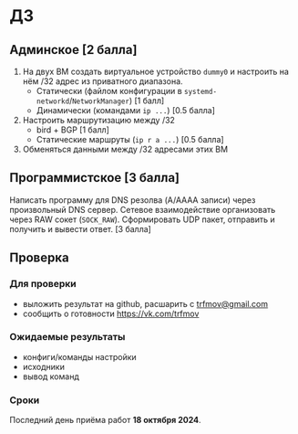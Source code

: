 # ДЗ

## Админское [2 балла]
1. На двух ВМ создать виртуальное устройство `dummy0` и настроить на нём /32 адрес из приватного диапазона.
   - Статически (файлом конфигурации в `systemd-networkd`/`NetworkManager`) [1 балл]
   - Динамически (командами `ip ...`) [0.5 балла]
2. Настроить маршрутизацию между /32
   - bird + BGP [1 балл]
   - Статические маршруты (`ip r a ...`) [0.5 балла]
3. Обменяться данными между /32 адресами этих ВМ

## Программистское [3 балла]
Написать программу для DNS резолва (A/AAAA записи) через произвольный DNS сервер.
Сетевое взаимодействие организовать через RAW сокет (`SOCK_RAW`). Сформировать UDP пакет, отправить и получить и вывести ответ. [3 балла]

## Проверка
### Для проверки
- выложить результат на  github, расшарить с trfmov@gmail.com
- сообщить о готовности https://vk.com/trfmov

### Ожидаемые результаты
- конфиги/команды настройки
- исходники
- вывод команд

### Сроки
Последний день приёма работ **18 октября 2024**.

